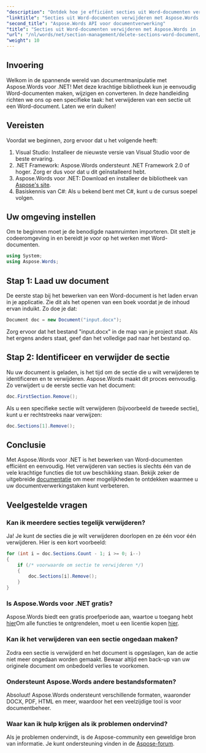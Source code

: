 ```yaml
---
"description": "Ontdek hoe je efficiënt secties uit Word-documenten verwijdert met Aspose.Words voor .NET. Deze uitgebreide handleiding leidt je door de vereisten."
"linktitle": "Secties uit Word-documenten verwijderen met Aspose.Words in .NET"
"second_title": "Aspose.Words API voor documentverwerking"
"title": "Secties uit Word-documenten verwijderen met Aspose.Words in .NET"
"url": "/nl/words/net/section-management/delete-sections-word-document/"
"weight": 10
---
```


## Invoering

Welkom in de spannende wereld van documentmanipulatie met Aspose.Words voor .NET! Met deze krachtige bibliotheek kun je eenvoudig Word-documenten maken, wijzigen en converteren. In deze handleiding richten we ons op een specifieke taak: het verwijderen van een sectie uit een Word-document. Laten we erin duiken!

## Vereisten

Voordat we beginnen, zorg ervoor dat u het volgende heeft:

1. Visual Studio: Installeer de nieuwste versie van Visual Studio voor de beste ervaring.
2. .NET Framework: Aspose.Words ondersteunt .NET Framework 2.0 of hoger. Zorg er dus voor dat u dit geïnstalleerd hebt.
3. Aspose.Words voor .NET: Download en installeer de bibliotheek van [Aspose's site](https://releases.aspose.com/words/net/).
4. Basiskennis van C#: Als u bekend bent met C#, kunt u de cursus soepel volgen.

## Uw omgeving instellen

Om te beginnen moet je de benodigde naamruimten importeren. Dit stelt je codeeromgeving in en bereidt je voor op het werken met Word-documenten.

```csharp
using System;
using Aspose.Words;
```

## Stap 1: Laad uw document

De eerste stap bij het bewerken van een Word-document is het laden ervan in je applicatie. Zie dit als het openen van een boek voordat je de inhoud ervan induikt. Zo doe je dat:

```csharp
Document doc = new Document("input.docx");
```

Zorg ervoor dat het bestand "input.docx" in de map van je project staat. Als het ergens anders staat, geef dan het volledige pad naar het bestand op.

## Stap 2: Identificeer en verwijder de sectie

Nu uw document is geladen, is het tijd om de sectie die u wilt verwijderen te identificeren en te verwijderen. Aspose.Words maakt dit proces eenvoudig. Zo verwijdert u de eerste sectie van het document:

```csharp
doc.FirstSection.Remove();
```

Als u een specifieke sectie wilt verwijderen (bijvoorbeeld de tweede sectie), kunt u er rechtstreeks naar verwijzen:

```csharp
doc.Sections[1].Remove();
```

## Conclusie

Met Aspose.Words voor .NET is het bewerken van Word-documenten efficiënt en eenvoudig. Het verwijderen van secties is slechts één van de vele krachtige functies die tot uw beschikking staan. Bekijk zeker de uitgebreide [documentatie](https://reference.aspose.com/words/net/) om meer mogelijkheden te ontdekken waarmee u uw documentverwerkingstaken kunt verbeteren.

## Veelgestelde vragen

### Kan ik meerdere secties tegelijk verwijderen?
Ja! Je kunt de secties die je wilt verwijderen doorlopen en ze één voor één verwijderen. Hier is een kort voorbeeld:

```csharp
for (int i = doc.Sections.Count - 1; i >= 0; i--)
{
    if (/* voorwaarde om sectie te verwijderen */)
    {
        doc.Sections[i].Remove();
    }
}
```

### Is Aspose.Words voor .NET gratis?
Aspose.Words biedt een gratis proefperiode aan, waartoe u toegang hebt [hier](https://releases.aspose.com/)Om alle functies te ontgrendelen, moet u een licentie kopen [hier](https://purchase.aspose.com/buy).

### Kan ik het verwijderen van een sectie ongedaan maken?
Zodra een sectie is verwijderd en het document is opgeslagen, kan de actie niet meer ongedaan worden gemaakt. Bewaar altijd een back-up van uw originele document om onbedoeld verlies te voorkomen.

### Ondersteunt Aspose.Words andere bestandsformaten?
Absoluut! Aspose.Words ondersteunt verschillende formaten, waaronder DOCX, PDF, HTML en meer, waardoor het een veelzijdige tool is voor documentbeheer.

### Waar kan ik hulp krijgen als ik problemen ondervind?
Als je problemen ondervindt, is de Aspose-community een geweldige bron van informatie. Je kunt ondersteuning vinden in de [Aspose-forum](https://forum.aspose.com/c/words/8).